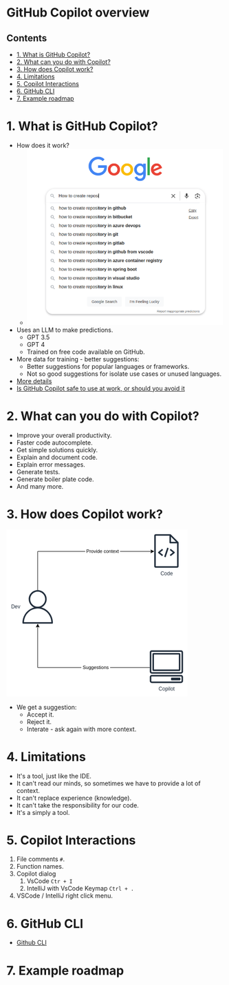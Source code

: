 # GitHub Copilot overview <!-- omit in toc -->

## Contents <!-- omit in toc -->

- [1. What is GitHub Copilot?](#1-what-is-github-copilot)
- [2. What can you do with Copilot?](#2-what-can-you-do-with-copilot)
- [3. How does Copilot work?](#3-how-does-copilot-work)
- [4. Limitations](#4-limitations)
- [5. Copilot Interactions](#5-copilot-interactions)
- [6. GitHub CLI](#6-github-cli)
- [7. Example roadmap](#7-example-roadmap)

# 1. What is GitHub Copilot?

- How does it work?
  - ![Google](Images/google.png)
- Uses an LLM to make predictions.
  - GPT 3.5
  - GPT 4
  - Trained on free code available on GitHub.
- More data for training - better suggestions:
  - Better suggestions for popular languages or frameworks.
  - Not so good suggestions for isolate use cases or unused languages.
- [More details](https://docs.github.com/en/enterprise-cloud@latest/copilot/about-github-copilot/what-is-github-copilot#about-privacy-for-github-copilot-business)
- [Is GitHub Copilot safe to use at work, or should you avoid it](https://nordvpn.com/blog/is-github-copilot-safe-to-use-at-work/)

# 2. What can you do with Copilot?

- Improve your overall productivity.
- Faster code autocomplete.
- Get simple solutions quickly.
- Explain and document code.
- Explain error messages.
- Generate tests.
- Generate boiler plate code.
- And many more.

# 3. How does Copilot work?

![How does Copilot work](Images/HowDoesCopilotWork.png)

- We get a suggestion:
  - Accept it.
  - Reject it.
  - Interate - ask again with more context.

# 4. Limitations

- It's a tool, just like the IDE.
- It can't read our minds, so sometimes we have to provide a lot of context.
- It can't replace experience (knowledge).
- It can't take the responsibility for our code.
- It's a simply a tool.

# 5. Copilot Interactions

1. File comments `#`.
2. Function names.
3. Copilot dialog
   1. VsCode `Ctr + I`
   2. IntelliJ with VsCode Keymap `Ctrl + .`
4. VSCode / IntelliJ right click menu.

# 6. GitHub CLI

- [Github CLI](https://github.com/cli/cli)

# 7. Example roadmap
